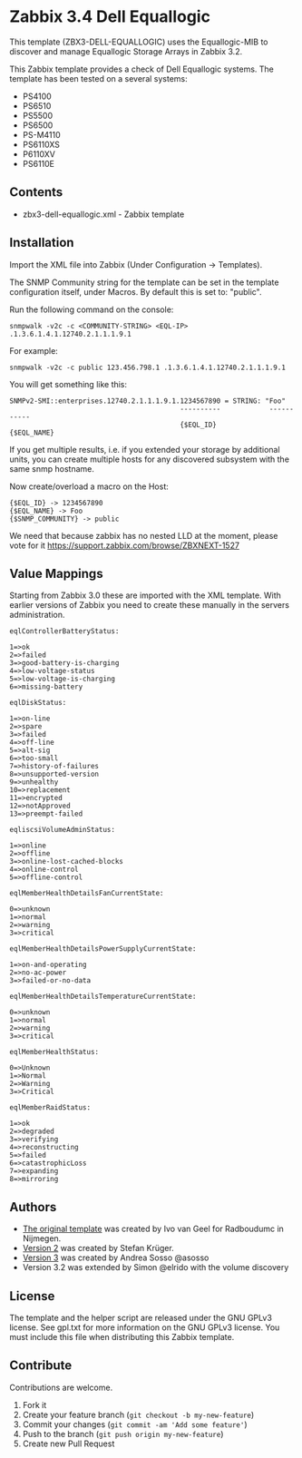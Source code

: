 Zabbix 3.4 Dell Equallogic
==========================

This template (ZBX3-DELL-EQUALLOGIC) uses the Equallogic-MIB to discover and manage Equallogic Storage Arrays in Zabbix 3.2.

This Zabbix template provides a check of Dell Equallogic systems.
The template has been tested on a several systems: 

* PS4100
* PS6510
* PS5500
* PS6500
* PS-M4110
* PS6110XS
* P6110XV
* PS6110E

Contents
--------

* zbx3-dell-equallogic.xml - Zabbix template

Installation
------------

Import the XML file into Zabbix (Under Configuration -> Templates).

The SNMP Community string for the template can be set in the template configuration itself, under Macros. By default this is set to: "public".

Run the following command on the console:

```
snmpwalk -v2c -c <COMMUNITY-STRING> <EQL-IP> .1.3.6.1.4.1.12740.2.1.1.1.9.1

```

For example:

```
snmpwalk -v2c -c public 123.456.798.1 .1.3.6.1.4.1.12740.2.1.1.1.9.1

```

You will get something like this:

```
SNMPv2-SMI::enterprises.12740.2.1.1.1.9.1.1234567890 = STRING: "Foo"
                                          ----------            -----------
                                          {$EQL_ID}             {$EQL_NAME}
```
If you get multiple results, i.e. if you extended your storage by additional units, you can create multiple
hosts for any discovered subsystem with the same snmp hostname.

Now create/overload a macro on the Host:
```
{$EQL_ID} -> 1234567890
{$EQL_NAME} -> Foo
{$SNMP_COMMUNITY} -> public
```

We need that because zabbix has no nested LLD at the moment, please vote for it https://support.zabbix.com/browse/ZBXNEXT-1527

Value Mappings
--------------

Starting from Zabbix 3.0 these are imported with the XML template. With earlier versions of Zabbix you need to create these manually in the servers administration.

```
eqlControllerBatteryStatus:

1=>ok
2=>failed
3=>good-battery-is-charging
4=>low-voltage-status
5=>low-voltage-is-charging
6=>missing-battery

eqlDiskStatus:

1=>on-line
2=>spare
3=>failed
4=>off-line
5=>alt-sig
6=>too-small
7=>history-of-failures
8=>unsupported-version
9=>unhealthy
10=>replacement
11=>encrypted
12=>notApproved
13=>preempt-failed

eqliscsiVolumeAdminStatus:

1=>online
2=>offline
3=>online-lost-cached-blocks
4=>online-control
5=>offline-control

eqlMemberHealthDetailsFanCurrentState:

0=>unknown
1=>normal
2=>warning
3=>critical

eqlMemberHealthDetailsPowerSupplyCurrentState:

1=>on-and-operating
2=>no-ac-power
3=>failed-or-no-data

eqlMemberHealthDetailsTemperatureCurrentState:

0=>unknown
1=>normal
2=>warning
3=>critical

eqlMemberHealthStatus:

0=>Unknown
1=>Normal
2=>Warning
3=>Critical

eqlMemberRaidStatus:

1=>ok
2=>degraded
3=>verifying
4=>reconstructing
5=>failed
6=>catastrophicLoss
7=>expanding
8=>mirroring
```

Authors
-------

* [The original template](https://www.zabbix.org/wiki/Monitoring_Dell_Equallogic_Systems#Version_1) was created by Ivo van Geel for Radboudumc in Nijmegen.
* [Version 2](https://www.zabbix.org/wiki/Monitoring_Dell_Equallogic_Systems#Version_2) was created by Stefan Krüger.
* [Version 3](https://github.com/asosso/zbx3-dell-equallogic) was created by Andrea Sosso @asosso
* Version 3.2 was extended by Simon @elrido with the volume discovery 


License
-------

The template and the helper script are released under the GNU GPLv3 license. See gpl.txt for more information on the GNU GPLv3 license.
You must include this file when distributing this Zabbix template.

Contribute
----------

Contributions are welcome.

1. Fork it
2. Create your feature branch (`git checkout -b my-new-feature`)
3. Commit your changes (`git commit -am 'Add some feature'`)
4. Push to the branch (`git push origin my-new-feature`)
5. Create new Pull Request
